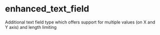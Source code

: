 enhanced_text_field
===================

Additional text field type which offers support for multiple values (on X and Y axis) and length limiting
